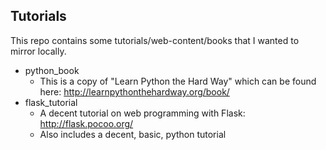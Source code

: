 Tutorials
-----

This repo contains some tutorials/web-content/books that I wanted to mirror locally.

 - python_book
	 - This is a copy of "Learn Python the Hard Way" which can be found here: http://learnpythonthehardway.org/book/
 - flask_tutorial
	 - A decent tutorial on web programming with Flask: http://flask.pocoo.org/
	 - Also includes a decent, basic, python tutorial